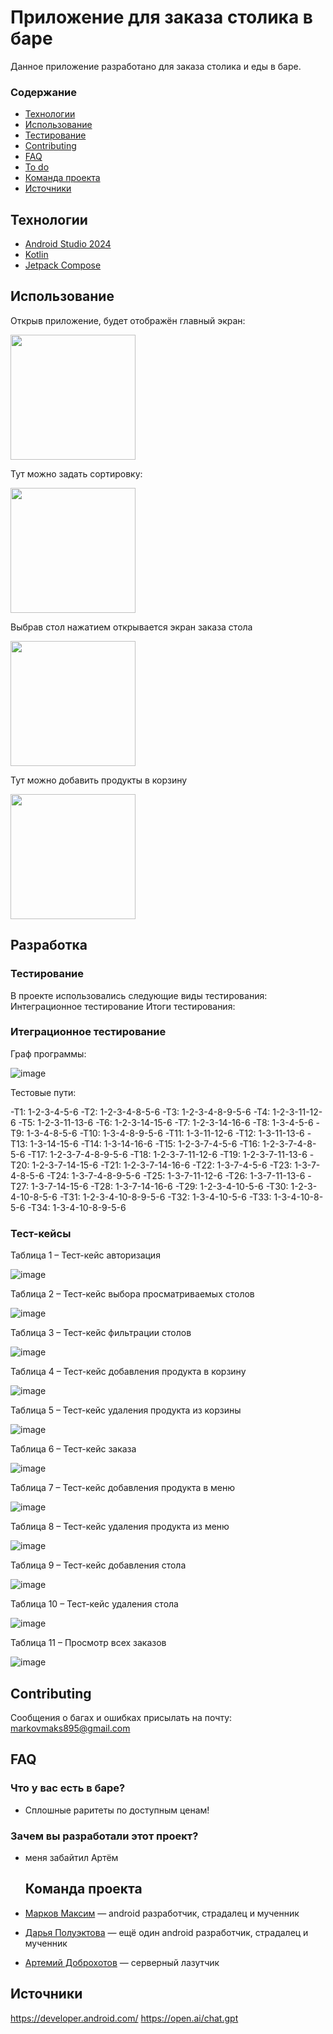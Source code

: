 # Приложение для заказа столика в баре
Данное приложение разработано для заказа столика и еды в баре.
### Содержание
- [Технологии](##технологии)
- [Использование](#использование)
- [Тестирование](#тестирование)
- [Contributing](#contributing)
- [FAQ](#faq)
- [To do](#to-do)
- [Команда проекта](#команда-проекта)
- [Источники](#источники)

## Технологии
- [Android Studio 2024](https://developer.android.com/studio)
- [Kotlin](https://kotlinlang.org/)
- [Jetpack Compose](https://www.jetbrains.com/ru-ru/lp/compose-multiplatform/)

## Использование

Открыв приложение, будет отображён главный экран:

<img src="https://github.com/orderyoo/maximbar/assets/122743400/ca53c678-f629-4889-ba85-04838aa669c8" width="200" />


Тут можно задать сортировку:

<img src="https://github.com/orderyoo/maximbar/assets/122743400/5810cefa-0526-46e3-be09-9eb76badefd4" width="200" />


Выбрав стол нажатием открывается экран заказа стола

<img src="https://github.com/orderyoo/maximbar/assets/122743400/d69a91ab-9a6f-4d52-b601-cc5be4e8ab91" width="200" />


Тут можно добавить продукты в корзину

<img src="https://github.com/orderyoo/maximbar/assets/122743400/e7e3d0ec-daf4-491f-93e1-2c15da38d8ed" width="200" />

## Разработка
### Тестирование
В проекте использовались следующие виды тестирования: Интеграционное тестирование 
Итоги тестирования:
### Итеграционное тестирование 

Граф программы:

![image](https://github.com/PoluektovaDarya/maximbar-master/assets/123874713/c9eedc31-894c-4c75-948b-19c54742e5bd)

Тестовые пути:

-T1: 1-2-3-4-5-6 
-T2: 1-2-3-4-8-5-6 
-T3: 1-2-3-4-8-9-5-6 
-T4: 1-2-3-11-12-6 
-T5: 1-2-3-11-13-6 
-T6: 1-2-3-14-15-6 
-T7: 1-2-3-14-16-6 
-T8: 1-3-4-5-6 
-T9: 1-3-4-8-5-6 
-T10: 1-3-4-8-9-5-6 
-T11: 1-3-11-12-6 
-T12: 1-3-11-13-6 
-T13: 1-3-14-15-6 
-T14: 1-3-14-16-6 
-T15: 1-2-3-7-4-5-6 
-T16: 1-2-3-7-4-8-5-6 
-T17: 1-2-3-7-4-8-9-5-6 
-T18: 1-2-3-7-11-12-6 
-T19: 1-2-3-7-11-13-6 
-T20: 1-2-3-7-14-15-6 
-T21: 1-2-3-7-14-16-6 
-T22: 1-3-7-4-5-6 
-T23: 1-3-7-4-8-5-6 
-T24: 1-3-7-4-8-9-5-6 
-T25: 1-3-7-11-12-6 
-T26: 1-3-7-11-13-6 
-T27: 1-3-7-14-15-6 
-T28: 1-3-7-14-16-6 
-T29: 1-2-3-4-10-5-6 
-T30: 1-2-3-4-10-8-5-6 
-T31: 1-2-3-4-10-8-9-5-6 
-T32: 1-3-4-10-5-6 
-T33: 1-3-4-10-8-5-6 
-T34: 1-3-4-10-8-9-5-6

### Тест-кейсы
Таблица 1 – Тест-кейс авторизация 

![image](https://github.com/PoluektovaDarya/maximbar-master/assets/123874713/6b5e6c0b-d02d-443c-81f2-74fd557f5c70)

Таблица 2 – Тест-кейс выбора просматриваемых столов

![image](https://github.com/PoluektovaDarya/maximbar-master/assets/123874713/fbe9f944-f9e1-4153-ad13-c547e545f6dc)

Таблица 3 – Тест-кейс фильтрации столов

![image](https://github.com/PoluektovaDarya/maximbar-master/assets/123874713/5af42a71-983a-4bd5-bfad-534028b89053)

Таблица 4 – Тест-кейс добавления продукта в корзину

![image](https://github.com/PoluektovaDarya/maximbar-master/assets/123874713/a6c017bb-bc69-4df9-b67b-1f89a9ef429b)

Таблица 5 – Тест-кейс удаления продукта из корзины

![image](https://github.com/PoluektovaDarya/maximbar-master/assets/123874713/1fa9d73c-4ee7-4fab-8c59-f2106a082466)

Таблица 6 – Тест-кейс заказа

![image](https://github.com/PoluektovaDarya/maximbar-master/assets/123874713/f60592c5-e27a-4012-b063-c6d505fba764)

Таблица 7 – Тест-кейс добавления продукта в меню

![image](https://github.com/PoluektovaDarya/maximbar-master/assets/123874713/db5f07f2-fe16-4b49-9580-2d4e62ffd07e)

Таблица 8 – Тест-кейс удаления продукта из меню

![image](https://github.com/PoluektovaDarya/maximbar-master/assets/123874713/83e73470-e492-4301-91b2-6ebbe74cc819)

Таблица 9 – Тест-кейс добавления стола

![image](https://github.com/PoluektovaDarya/maximbar-master/assets/123874713/3b0765cc-29fb-40ec-acb3-b18256ae0455)

Таблица 10 – Тест-кейс удаления стола

![image](https://github.com/PoluektovaDarya/maximbar-master/assets/123874713/87169d0e-9387-4a6f-a787-1001836580f6)

Таблица 11 – Просмотр всех заказов

![image](https://github.com/PoluektovaDarya/maximbar-master/assets/123874713/bc1cada9-11bb-4616-9ce4-e02a51d2d286)


## Contributing
Сообщения о багах и ошибках присылать на почту: markovmaks895@gmail.com

## FAQ 
### Что у вас есть в баре?
- Сплошные раритеты по доступным ценам!
### Зачем вы разработали этот проект?
- меня забайтил Артём

  ## Команда проекта
- [Марков Максим](https://t.me/order_yo) — android разработчик, страдалец и мученник
- [Дарья Полуэктова](https://t.me/Sychugun) — ещё один android разработчик, страдалец и мученник
- [Артемий Доброхотов](https://t.me/ArtikDemonik) — серверный лазутчик

## Источники 

https://developer.android.com/
https://open.ai/chat.gpt
